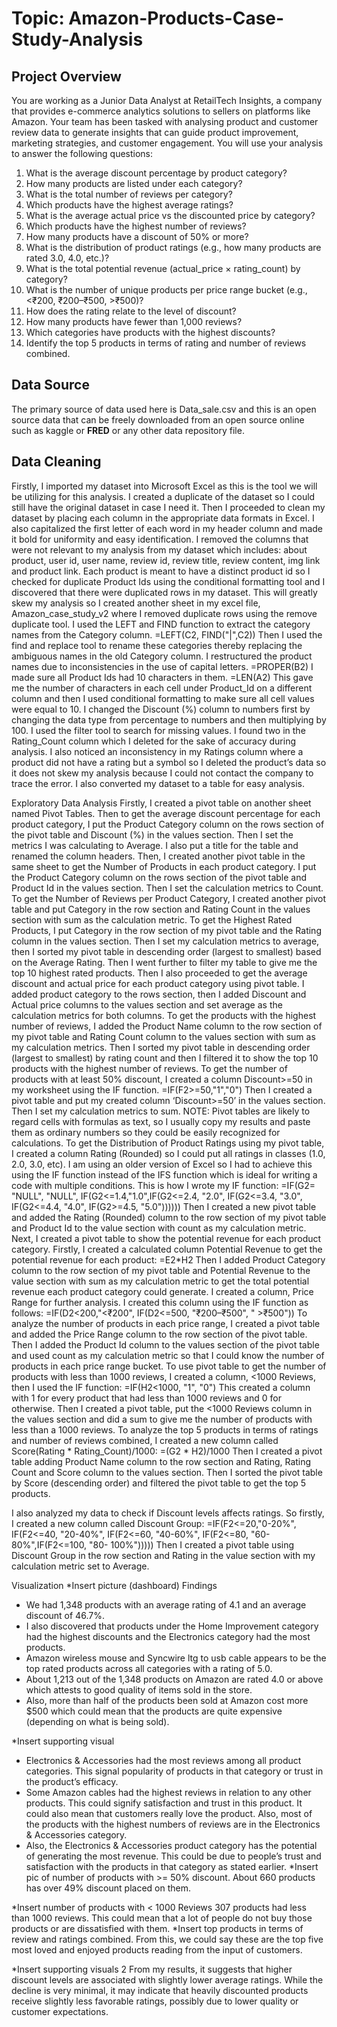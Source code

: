 # Topic: Amazon-Products-Case-Study-Analysis
## Project Overview
You are working as a Junior Data Analyst at RetailTech Insights, a company that provides e-commerce analytics solutions to sellers on platforms like Amazon. Your team has been tasked with analysing product and customer review data to generate insights that can guide product improvement, marketing strategies, and customer engagement. You will use your analysis to answer the following questions:
1. What is the average discount percentage by product category? 
2. How many products are listed under each category? 
3. What is the total number of reviews per category?  
4. Which products have the highest average ratings? 
5. What is the average actual price vs the discounted price by category? 
6. Which products have the highest number of reviews? 
7. How many products have a discount of 50% or more? 
8. What is the distribution of product ratings (e.g., how many products are rated 3.0, 4.0, etc.)? 
9. What is the total potential revenue (actual_price × rating_count) by category? 
10. What is the number of unique products per price range bucket (e.g., <₹200, ₹200–₹500, >₹500)? 
11. How does the rating relate to the level of discount? 
12. How many products have fewer than 1,000 reviews? 
13. Which categories have products with the highest discounts? 
14. Identify the top 5 products in terms of rating and number of reviews combined.

## Data Source
The primary source of data used here is Data_sale.csv and this is an open source data that can be freely downloaded from an open source online such as kaggle or **FRED** or any other data repository file.

## Data Cleaning
Firstly, I imported my dataset into Microsoft Excel as this is the tool we will be utilizing for this analysis.
 I created a duplicate of the dataset so I could still have the original dataset in case I need it. 
Then I proceeded to clean my dataset by placing each column in the appropriate data formats in Excel.
I also capitalized the first letter of each word in my header column and made it bold for uniformity and easy identification.
I removed the columns that were not relevant to my analysis from my dataset which includes: about product, user id, user name, review id, review title, review content, img link and product link.
Each product is meant to have a distinct product id so I checked for duplicate Product Ids using the conditional formatting tool and I discovered that there were duplicated rows in my dataset. This will greatly skew my analysis so I created another sheet in my excel file, Amazon_case_study_v2 where I removed duplicate rows using the remove duplicate tool.
I used the LEFT and FIND function to extract the category names from the Category column.
=LEFT(C2, FIND("|",C2))
 Then I used the find and replace tool to rename these categories thereby replacing the ambiguous   names in the old Category column. 
I restructured the product names due to inconsistencies in the use of capital letters.
=PROPER(B2)
I made sure all Product Ids had 10 characters in them.
=LEN(A2)
This gave me the number of characters in each cell under Product_Id on a different column and then I used conditional formatting to make sure all cell values were equal to 10.
I changed the Discount (%) column to numbers first by changing the data type from percentage to numbers and then multiplying by 100.
I used the filter tool to search for missing values. I found two in the Rating_Count column which I deleted for the sake of accuracy during analysis.
I also noticed an inconsistency in my Ratings column where a product did not have a rating but a symbol so I deleted the product’s data so it does not skew my analysis because I could not contact the company to trace the error.
I also converted my dataset to a table for easy analysis.

Exploratory Data Analysis
Firstly, I created a pivot table on another sheet named Pivot Tables. Then to get the average discount percentage for each product category, I put the Product Category column on the rows section of the pivot table and Discount (%) in the values section. Then I set the metrics I was calculating to Average. I also put a title for the table and renamed the column headers.
Then, I created another pivot table in the same sheet to get the Number of Products in each product category. I put the Product Category column on the rows section of the pivot table and Product Id in the values section. Then I set the calculation metrics to Count.
To get the Number of Reviews per Product Category, I created another pivot table and put Category in the row section and Rating Count in the values section with sum as the calculation metric.
To get the Highest Rated Products, I put Category in the row section of my pivot table and the Rating column in the values section. Then I set my calculation metrics to average, then I sorted my pivot table in descending order (largest to smallest) based on the Average Rating. Then I went further to filter my table to give me the top 10 highest rated products.
Then I also proceeded to get the average discount and actual price for each product category using pivot table. I added product category to the rows section, then I added Discount and Actual price columns to the values section and set average as the calculation metrics for both columns.
To get the products with the highest number of reviews, I added the Product Name column to the row section of my pivot table and Rating Count column to the values section with sum as my calculation metrics. Then I sorted my pivot table in descending order (largest to smallest) by rating count and then I filtered it to show the top 10 products with the highest number of reviews.
To get the number of products with at least 50% discount, I created a column Discount>=50 in my worksheet using the IF function.
=IF(F2>=50,"1","0")
Then I created a pivot table and put my created column ‘Discount>=50’ in the values section. Then I set my calculation metrics to sum.
NOTE: Pivot tables are likely to regard cells with formulas as text, so I usually copy my results and paste them as ordinary numbers so they could be easily recognized for calculations.
To get the Distribution of Product Ratings using my pivot table, I created a column Rating (Rounded) so I could put all ratings in classes (1.0, 2.0, 3.0, etc). I am using an older version of Excel so I had to achieve this using the IF function instead of the IFS function which is ideal for writing a code with multiple conditions. This is how I wrote my IF function:
=IF(G2= "NULL", "NULL", IF(G2<=1.4,"1.0",IF(G2<=2.4, "2.0", IF(G2<=3.4, "3.0", IF(G2<=4.4, "4.0", IF(G2>=4.5, "5.0"))))))
Then I created a new pivot table and added the Rating (Rounded) column to the row section of my pivot table and Product Id to the value section with count as my calculation metric.
Next, I created a pivot table to show the potential revenue for each product category. Firstly, I created a calculated column Potential Revenue to get the potential revenue for each product:
=E2*H2
Then I added Product Category column to the row section of my pivot table and Potential Revenue to the value section with sum as my calculation metric to get the total potential revenue each product category could generate.
I created a column, Price Range for further analysis. I created this column using the IF function as follows:
=IF(D2<200,"<₹200", IF(D2<=500, "₹200–₹500", " >₹500"))
To analyze the number of products in each price range, I created a pivot table and added the Price Range column to the row section of the pivot table. Then I added the Product Id column to the values section of the pivot table and used count as my calculation metric so that I could know the number of products in each price range bucket.
To use pivot table to get the number of products with less than 1000 reviews, I created a column, <1000 Reviews, then I used the IF function:
=IF(H2<1000, "1", "0")
This created a column with 1 for every product that had less than 1000 reviews and 0 for otherwise.
Then I created a pivot table, put the <1000 Reviews column in the values section and did a sum to give me the number of products with less than a 1000 reviews.
To analyze the top 5 products in terms of ratings and number of reviews combined, I created a new column called Score(Rating * Rating_Count)/1000:
=(G2 * H2)/1000
Then I created a pivot table adding Product Name column to the row section and Rating, Rating Count and Score column to the values section. Then I sorted the pivot table by Score (descending order) and filtered the pivot table to get the top 5 products.

I also analyzed my data to check if Discount levels affects ratings. So firstly, I created a new column called Discount Group:
=IF(F2<=20,"0-20%", IF(F2<=40, "20-40%", IF(F2<=60, "40-60%", IF(F2<=80, "60-80%",IF(F2<=100, "80- 100%")))))
Then I created a pivot table using Discount Group in the row section and Rating in the value section with my calculation metric set to Average.



Visualization
*Insert picture (dashboard)
Findings
-	We had 1,348 products with an average rating of 4.1 and an average discount of 46.7%.
-	I also discovered that products under the Home Improvement category had the highest discounts and the Electronics category had the most products. 
-	Amazon wireless mouse and Syncwire ltg to usb cable appears to be the top rated products across all categories with a rating of 5.0.
-	About 1,213 out of the 1,348 products on Amazon are rated 4.0 or above which attests to good quality of items sold in the store.
-	Also, more than half of the products been sold at Amazon cost more $500 which could mean that the products are quite expensive (depending on what is being sold).

*Insert supporting visual
- Electronics & Accessories had the most reviews among all product categories. This signal popularity of products in that category or trust in the product’s efficacy.
-  Some Amazon cables had the highest reviews in relation to any other products. This could signify satisfaction and trust in this product. It could also mean that customers really love the product. Also, most of the products with the highest numbers of reviews are in the Electronics & Accessories category.
-  Also, the Electronics & Accessories product category has the potential of generating the most revenue. This could be due to people’s trust and satisfaction with the products in that category as stated earlier.
*Insert pic of number of products with >= 50% discount.
About 660 products has over 49% discount placed on them.

*Insert number of products with < 1000 Reviews
307 products had less than 1000 reviews. This could mean that a lot of people do not buy those products or are dissatisfied with them.
*Insert top  products in terms of review and ratings combined.
From this, we could say these are the top five most loved and enjoyed products reading from the input of customers.





*Insert supporting visuals 2
From my results, it suggests that higher discount levels are associated with slightly lower average ratings. While the decline is very minimal, it may indicate that heavily discounted products receive slightly less favorable ratings, possibly due to lower quality or customer expectations.



